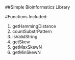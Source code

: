 ##Simple Bioinformatics Library

#Functions Included:
1. getHammingDistance
2. countSubstrPattern
3. isValidString
4. getSkew
5. getMaxSkewN
6. getMinSkewN
